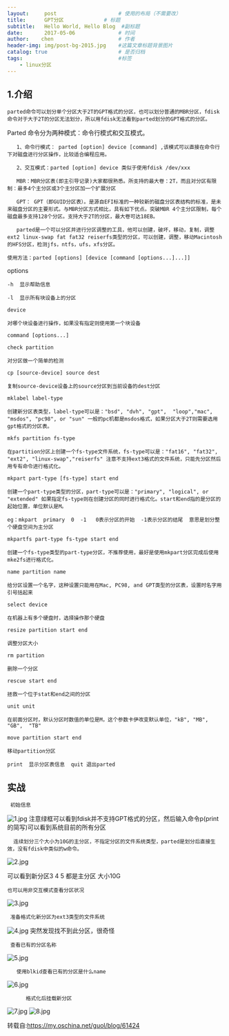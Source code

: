 ```yaml
---
layout:     post                    # 使用的布局（不需要改）
title:      GPT分区             # 标题 
subtitle:   Hello World, Hello Blog  #副标题
date:       2017-05-06              # 时间
author:    chen                     # 作者
header-img: img/post-bg-2015.jpg    #这篇文章标题背景图片
catalog: true                       # 是否归档
tags:                               #标签
    - linux分区
---
```


## 1.介绍

```
parted命令可以划分单个分区大于2T的GPT格式的分区，也可以划分普通的MBR分区，fdisk命令对于大于2T的分区无法划分，所以用fdisk无法看到parted划分的GPT格式的分区。
```

Parted 命令分为两种模式：命令行模式和交互模式。

       1、命令行模式： parted [option] device [command] ,该模式可以直接在命令行下对磁盘进行分区操作，比较适合编程应用。

       2、交互模式：parted [option] device 类似于使用fdisk /dev/xxx

       MBR：MBR分区表(即主引导记录)大家都很熟悉。所支持的最大卷：2T，而且对分区有限制：最多4个主分区或3个主分区加一个扩展分区

       GPT： GPT（即GUID分区表）。是源自EFI标准的一种较新的磁盘分区表结构的标准，是未来磁盘分区的主要形式。与MBR分区方式相比，具有如下优点。突破MBR 4个主分区限制，每个磁盘最多支持128个分区。支持大于2T的分区，最大卷可达18EB。

       parted是一个可以分区并进行分区调整的工具，他可以创建，破坏，移动，复制，调整ext2 linux-swap fat fat32 reiserfs类型的分区，可以创建，调整，移动Macintosh的HFS分区，检测jfs，ntfs，ufs，xfs分区。



```
使用方法：parted [options] [device [command [options...]...]]
```

options

    -h  显示帮助信息

    -l  显示所有块设备上的分区

    device

    对哪个块设备进行操作，如果没有指定则使用第一个块设备

    command [options...]

    check partition  

    对分区做一个简单的检测

    cp [source-device] source dest  

    复制source-device设备上的source分区到当前设备的dest分区

    mklabel label-type 

    创建新分区表类型，label-type可以是："bsd", "dvh", "gpt",  "loop","mac", "msdos", "pc98", or "sun" 一般的pc机都是msdos格式，如果分区大于2T则需要选用gpt格式的分区表。

    mkfs partition fs-type  

    在partition分区上创建一个fs-type文件系统，fs-type可以是："fat16", "fat32", "ext2", "linux-swap","reiserfs" 注意不支持ext3格式的文件系统，只能先分区然后用专有命令进行格式化。

    mkpart part-type [fs-type] start end 

    创建一个part-type类型的分区，part-type可以是："primary", "logical", or "extended" 如果指定fs-type则在创建分区的同时进行格式化。start和end指的是分区的起始位置，单位默认是M。

    eg：mkpart  primary  0  -1   0表示分区的开始  -1表示分区的结尾  意思是划分整个硬盘空间为主分区

    mkpartfs part-type fs-type start end 

    创建一个fs-type类型的part-type分区，不推荐使用，最好是使用mkpart分区完成后使用mke2fs进行格式化。

    name partition name 

    给分区设置一个名字，这种设置只能用在Mac, PC98, and GPT类型的分区表，设置时名字用引号括起来

    select device 

    在机器上有多个硬盘时，选择操作那个硬盘

    resize partition start end  

    调整分区大小

    rm partition  

    删除一个分区

    rescue start end  

    拯救一个位于stat和end之间的分区

    unit unit 

    在前面分区时，默认分区时数值的单位是M，这个参数卡伊改变默认单位，"kB", "MB",  "GB",  "TB"

    move partition start end 

    移动partition分区

    print  显示分区表信息  quit 退出parted


## 实战

     初始信息

![1.jpg](https://note.youdao.com/yws/res/17214/WEBRESOURCE2c02ea098dcf209496dcfc5af504c98b)
    注意绿框可以看到fdisk并不支持GPT格式的分区，然后输入命令p(print的简写)可以看到系统目前的所有分区

      连续划分三个大小为10G的主分区，不指定分区的文件系统类型，parted是划分后直接生效，没有fdisk中类似的w命令。
![2.jpg](https://note.youdao.com/yws/res/17218/WEBRESOURCE007178f892c657213747a77061c8f3bf)
   
   可以看到新分区3 4 5 都是主分区 大小10G

    也可以用非交互模式查看分区状况
![3.jpg](https://note.youdao.com/yws/res/17247/WEBRESOURCE4666d0020f527991cdff52e78da84edc)
    
     准备格式化新分区为ext3类型的文件系统
![4.jpg](https://note.youdao.com/yws/res/17225/WEBRESOURCE7972e07c33a7334729dc0fdc5ea3a9b1)
突然发现找不到此分区，很奇怪

     查看已有的分区名称
    
![5.jpg](https://note.youdao.com/yws/res/17229/WEBRESOURCE2a3fe64508f3cb3e81e13252b56e996f)
    
       使用blkid查看已有的分区是什么name
       
![6.jpg](https://note.youdao.com/yws/res/17233/WEBRESOURCEf0eac6ab2a5d8c277681bab37d62993a)
       
          格式化后挂载新分区
![7.jpg](https://note.youdao.com/yws/res/17252/WEBRESOURCE5ae8d0e34da7b796a621b0136abd2c66)
![8.jpg](https://note.youdao.com/yws/res/17239/WEBRESOURCEa693dbe6bc0327aad0dac37df1398f43)
























转载自:https://my.oschina.net/guol/blog/61424









 


